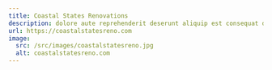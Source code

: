 ```yaml
---
title: Coastal States Renovations
description: dolore aute reprehenderit deserunt aliquip est consequat duis ex labore pariatur velit dolor exercitation duis duis excepteur fugiat fugiat non consequat mollit
url: https://coastalstatesreno.com
image:
  src: /src/images/coastalstatesreno.jpg
  alt: coastalstatesreno.com
---
```

